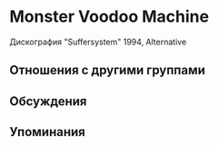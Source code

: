# Monster Voodoo Machine

Дискография
"Suffersystem" 1994, Alternative

## Отношения с другими группами


## Обсуждения


## Упоминания

